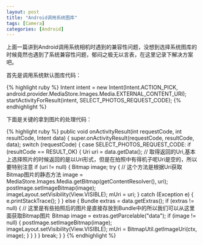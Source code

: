 ```yaml
---
layout: post
title: "Android调用系统图库"
tags: [Camera]
categories: [Android]
---
```


上面一篇讲到Android调用系统相机时遇到的兼容性问题，没想到选择系统图库的时候竟然也遇到了系统兼容性问题，郁闷之极无以言表，在这里记录下解决方案吧。

首先是调用系统默认图库代码：

{% highlight ruby %}
Intent intent = new Intent(Intent.ACTION_PICK, android.provider.MediaStore.Images.Media.EXTERNAL_CONTENT_URI);
startActivityForResult(intent, SELECT_PHOTOS_REQUEST_CODE);
{% endhighlight %}

下面是关键的拿到图片的处理代码：

{% highlight ruby %}
public void onActivityResult(int requestCode, int resultCode, Intent data) {
	super.onActivityResult(requestCode, resultCode, data);
	switch (requestCode) {
	case SELECT_PHOTOS_REQUEST_CODE:
	    if (resultCode == RESULT_OK) {
			Uri uri = data.getData();
			// 取得返回的Uri,基本上选择照片的时候返回的是以Uri形式，但是在拍照中有得机子呢Uri是空的，所以要特别注意
			if (uri != null) {
				Bitmap image;
				try {
					// 这个方法是根据Uri获取Bitmap图片的静态方法
					image = MediaStore.Images.Media.getBitmap(getContentResolver(), uri);
					postImage.setImageBitmap(image);
					imageLayout.setVisibility(View.VISIBLE);
					mUri = uri;
				} catch (Exception e) {
					e.printStackTrace();
				}
			} else {
				Bundle extras = data.getExtras();
				if (extras != null) {
					// 这里是有些拍照后的图片是直接存放到Bundle中的所以我们可以从这里面获取Bitmap图片
					Bitmap image = extras.getParcelable("data");
					if (image != null) {
						postImage.setImageBitmap(image);
						imageLayout.setVisibility(View.VISIBLE);
						mUri = BitmapUtil.getImageUri(ctx, image);
					}
				}
			}
		}
		break;
	}
}
{% endhighlight %}